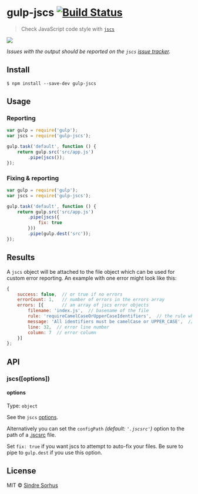 # gulp-jscs [![Build Status](https://travis-ci.org/jscs-dev/gulp-jscs.svg?branch=master)](https://travis-ci.org/jscs-dev/gulp-jscs)

> Check JavaScript code style with [`jscs`](http://jscs.info)

![](screenshot.png)

*Issues with the output should be reported on the `jscs` [issue tracker](https://github.com/jscs-dev/node-jscs/issues).*


## Install

```
$ npm install --save-dev gulp-jscs
```


## Usage

### Reporting

```js
var gulp = require('gulp');
var jscs = require('gulp-jscs');

gulp.task('default', function () {
	return gulp.src('src/app.js')
		.pipe(jscs());
});
```

### Fixing & reporting

```js
var gulp = require('gulp');
var jscs = require('gulp-jscs');

gulp.task('default', function () {
	return gulp.src('src/app.js')
		.pipe(jscs({
			fix: true
		}))
		.pipe(gulp.dest('src'));
});
```


## Results

A `jscs` object will be attached to the file object which can be used for custom error reporting. An example with one error might look like this:

```js
{
	success: false,  // or true if no errors
	errorCount: 1,   // number of errors in the errors array
	errors: [{       // an array of jscs error objects
		filename: 'index.js',  // basename of the file
		rule: 'requireCamelCaseOrUpperCaseIdentifiers',  // the rule which triggered the error
		message: 'All identifiers must be camelCase or UPPER_CASE',  // error message
		line: 32,  // error line number
		column: 7  // error column
	}]
};
```


## API

### jscs([options])

#### options

Type: `object`

See the `jscs` [options](http://jscs.info/overview.html#options).

Alternatively you can set the `configPath` *(default: `'.jscsrc'`)* option to the path of a [.jscsrc](http://jscs.info/rules.html) file.

Set `fix: true` if you want jscs to attempt to auto-fix your files. Be sure to pipe to `gulp.dest` if you use this option.


## License

MIT © [Sindre Sorhus](http://sindresorhus.com)
